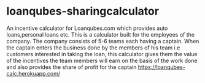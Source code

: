 # loanqubes-sharingcalculator
An incentive calculator for 
Loanqubes.com which  provides auto loans,personal loans etc.
This is a calculator built for the employees of the company.
The company consists of 5-6 teams each having a captain.
When the captain enters the business done by the members of his team i.e customers interested in taking the loan, 
this calculator gives them the value of the incentives the team members will earn on the basis of the work done and 
also provides the share of profit for the captain
https://loanqubes-calc.herokuapp.com/
